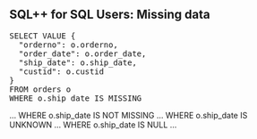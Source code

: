 ## SQL++ for SQL Users: Missing data

<pre id="example">
SELECT VALUE {
  "orderno": o.orderno,
  "order_date": o.order_date,
  "ship_date": o.ship_date,
  "custid": o.custid
}
FROM orders o
WHERE o.ship_date IS MISSING
</pre>

… WHERE o.ship_date IS NOT MISSING
… WHERE o.ship_date IS UNKNOWN
… WHERE o.ship_date IS NULL
…

